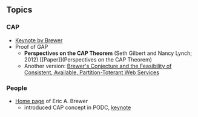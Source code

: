 
## Topics

### CAP

* [Keynote by Brewer](https://people.eecs.berkeley.edu/~brewer/cs262b-2004/PODC-keynote.pdf)
* Proof of GAP 
  * **Perspectives on the CAP Theorem** (Seth Gilbert and Nancy Lynch; 2012) [[Paper]](Perspectives on the CAP Theorem)
  * Another version: [Brewer's Conjecture and the Feasibility of Consistent, Available, Partition-Toterant Web Services](https://users.ece.cmu.edu/~adrian/731-sp04/readings/GL-cap.pdf)



### People

* [Home page](http://people.eecs.berkeley.edu/~brewer/) of Eric A. Brewer
  * introduced CAP concept in PODC, [keynote](https://people.eecs.berkeley.edu/~brewer/cs262b-2004/PODC-keynote.pdf)